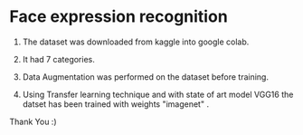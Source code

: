 # Face expression recognition

1) The dataset was downloaded from kaggle into google colab. 

2) It  had 7 categories.

3) Data Augmentation was performed on the dataset before training.

4) Using Transfer learning technique and with state of art model VGG16 the datset has been trained with weights "imagenet" .

Thank You :)
